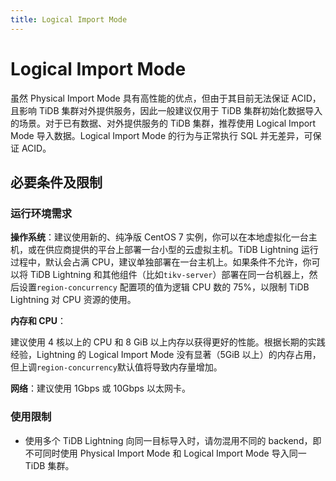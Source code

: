 ```yaml
---
title: Logical Import Mode 
---
```


# Logical Import Mode 

虽然 Physical Import Mode 具有高性能的优点，但由于其目前无法保证 ACID，且影响 TiDB 集群对外提供服务，因此一般建议仅用于 TiDB 集群初始化数据导入的场景。对于已有数据、对外提供服务的 TiDB 集群，推荐使用 Logical Import Mode 导入数据。Logical  Import Mode 的行为与正常执行 SQL 并无差异，可保证 ACID。

## 必要条件及限制

### 运行环境需求

**操作系统**：建议使用新的、纯净版 CentOS 7 实例，你可以在本地虚拟化一台主机，或在供应商提供的平台上部署一台小型的云虚拟主机。TiDB Lightning 运行过程中，默认会占满 CPU，建议单独部署在一台主机上。如果条件不允许，你可以将 TiDB Lightning 和其他组件（比如`tikv-server`）部署在同一台机器上，然后设置`region-concurrency` 配置项的值为逻辑 CPU 数的 75%，以限制 TiDB Lightning 对 CPU 资源的使用。

**内存和 CPU**：

建议使用 4 核以上的 CPU 和 8 GiB 以上内存以获得更好的性能。根据长期的实践经验，Lightning 的 Logical Import Mode 没有显著（5GiB 以上）的内存占用，但上调`region-concurrency`默认值将导致内存量增加。

**网络**：建议使用 1Gbps 或 10Gbps 以太网卡。

### 使用限制

- 使用多个 TiDB Lightning 向同一目标导入时，请勿混用不同的 backend，即不可同时使用 Physical Import Mode 和 Logical Import Mode 导入同一 TiDB 集群。